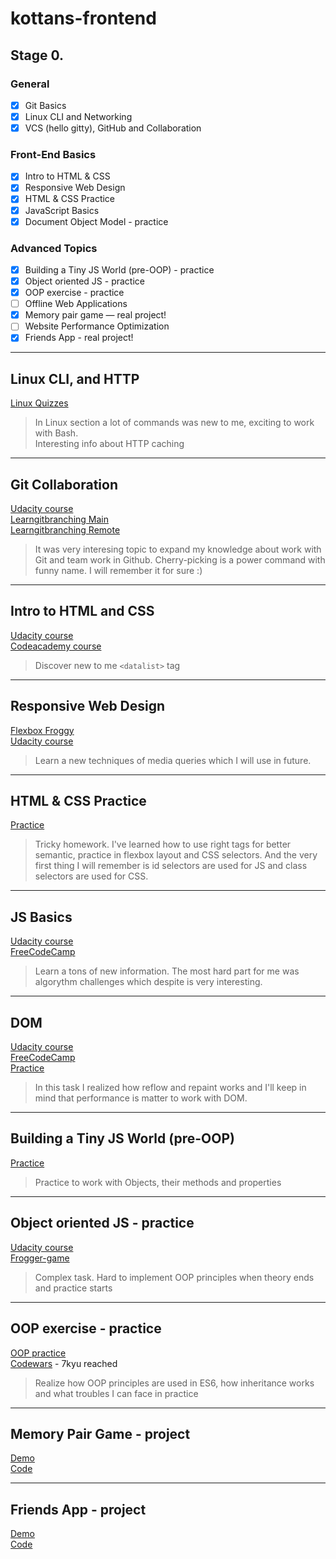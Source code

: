 # kottans-frontend
## Stage 0.

### General
- [X] Git Basics
- [X] Linux CLI and Networking
- [X] VCS (hello gitty), GitHub and Collaboration

### Front-End Basics
- [X] Intro to HTML & CSS
- [X] Responsive Web Design
- [X] HTML & CSS Practice
- [X] JavaScript Basics
- [X] Document Object Model - practice

### Advanced Topics
- [X] Building a Tiny JS World (pre-OOP) - practice
- [X] Object oriented JS - practice
- [X] OOP exercise - practice
- [ ] Offline Web Applications
- [X] Memory pair game — real project!
- [ ] Website Performance Optimization
- [X] Friends App - real project!

---

## Linux CLI, and HTTP 
[Linux Quizzes](task_linux_cli/Linux_quiz.png)
> In Linux section a lot of commands was new to me, exciting to work with Bash. \
> Interesting info about HTTP caching
---

## Git Collaboration
[Udacity course](task_git_collaboration/GitHub_Collaboration.jpg) \
[Learngitbranching Main](task_git_collaboration/learngitbranching_main.jpg) \
[Learngitbranching Remote](task_git_collaboration/learngitbranching_remote.jpg) 
> It was very interesing topic to expand my knowledge about work with Git and team work in Github. Cherry-picking is a power command with funny name. I will remember it for sure :)
---

## Intro to HTML and CSS
[Udacity course](task_html_css_intro/Intro_html_css_Udacity.png) \
[Codeacademy course](task_html_css_intro/HTML_Codeacademy.jpg) 
> Discover new to me `<datalist>` tag
---

## Responsive Web Design
[Flexbox Froggy](task_responsive_web_design/Flexbox_froggy.jpg) \
[Udacity course](task_responsive_web_design/Udacity_course.jpg) 
> Learn a new techniques of media queries which I will use in future.
---

## HTML & CSS Practice
[Practice](https://github.com/kasionio/html-css-popup) 
> Tricky homework. I've learned how to use right tags for better semantic, practice in flexbox layout and CSS selectors.
And the very first thing I will remember is id selectors are used for JS and class selectors are used for CSS.

---
## JS Basics
[Udacity course](task_js_basics/Udacity_course.jpg) \
[FreeCodeCamp](task_js_basics/freecodecamp_JS.png) 
> Learn a tons of new information. The most hard part for me was algorythm challenges which despite is very interesting. 

---
## DOM
[Udacity course](task_js_dom/DOM_Udacity.png) \
[FreeCodeCamp](task_js_dom/freecodecamp_Algorithm_Scripting_Challenges.jpg) \
[Practice](https://github.com/kasionio/js-dom) 
> In this task I realized how reflow and repaint works and I'll keep in mind that performance is matter to work with DOM.

---
## Building a Tiny JS World (pre-OOP)
[Practice](https://github.com/kasionio/frontend-2021-homeworks/tree/a-tiny-js-world/submissions/kasionio/a-tiny-JS-world/index.js) 
> Practice to work with Objects, their methods and properties

 ---
 ## Object oriented JS - practice
 [Udacity course](task_js_oop/OOP_Udacity.png) \
 [Frogger-game](https://github.com/kasionio/frontend-nanodegree-arcade-game/blob/frogger-game/js/app.js) 
 > Complex task. Hard to implement OOP principles when theory ends and practice starts 
 
 ---
 ## OOP exercise - practice
 [OOP practice](https://github.com/kasionio/a-tiny-JS-world/blob/gh-pages/index.js) \
 [Codewars](https://www.codewars.com/users/kasionio/stats) - 7kyu reached 
> Realize how OOP principles are used in ES6, how inheritance works and what troubles I can face in practice

 ---
 ## Memory Pair Game - project
 [Demo](https://kasionio.github.io/memory-pair-game/) \
 [Code](https://github.com/kasionio/memory-pair-game) 

 ---
 ## Friends App - project
 [Demo](https://kasionio.github.io/friends-app/) \
 [Code](https://github.com/kottans/frontend-2021-homeworks/tree/main/submissions/kasionio/friends-app)
